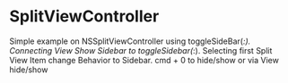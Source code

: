 # SplitViewController
Simple example on NSSplitViewController using toggleSideBar(_:).
Connecting View Show Sidebar to toggleSidebar(_:).
Selecting first Split View Item change Behavior to Sidebar.
cmd + 0 to hide/show or via View hide/show

